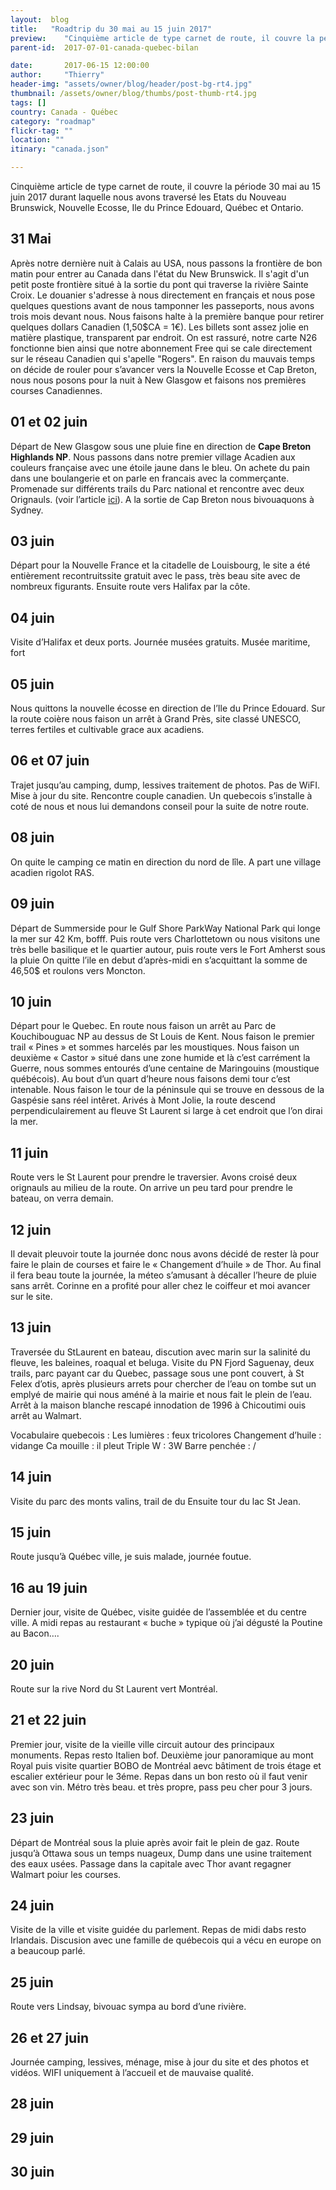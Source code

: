 ```yaml
---
layout:  blog
title:   "Roadtrip du 30 mai au 15 juin 2017"
preview:    "Cinquième article de type carnet de route, il couvre la période du 30 mai au 15 juin 2017 durant lesquels nous avons traversé les états du..."
parent-id:  2017-07-01-canada-quebec-bilan

date:       2017-06-15 12:00:00
author:     "Thierry"
header-img: "assets/owner/blog/header/post-bg-rt4.jpg"
thumbnail: /assets/owner/blog/thumbs/post-thumb-rt4.jpg
tags: []
country: Canada - Québec
category: "roadmap"
flickr-tag: ""
location: ""
itinary: "canada.json"

---
```



Cinquième article de type carnet de route, il couvre la période 30 mai au 15 juin 2017 durant laquelle nous avons traversé les Etats du Nouveau Brunswick, Nouvelle Ecosse, Ile du Prince Edouard, Québec et Ontario.


## 31 Mai

Après notre dernière nuit à Calais au USA, nous passons la frontière de bon matin pour entrer au Canada dans l'état du New Brunswick. Il s'agit d'un petit poste frontière situé à la sortie du pont qui traverse la rivière Sainte Croix. Le douanier s'adresse à nous directement en français et nous pose quelques questions avant de nous tamponner les passeports, nous avons trois mois devant nous. Nous faisons halte à la première banque pour retirer quelques dollars Canadien (1,50$CA = 1€). Les billets sont assez jolie en matière plastique, transparent par endroit. On est rassuré, notre carte N26 fonctionne bien ainsi que notre abonnement Free qui se cale directement sur le réseau Canadien qui s'apelle "Rogers". En raison du mauvais temps on décide de rouler pour s’avancer vers la Nouvelle Ecosse et Cap Breton, nous nous posons pour la nuit à New Glasgow et faisons nos premières courses Canadiennes.


## 01 et 02 juin


Départ de New Glasgow sous une pluie fine en direction de **Cape Breton Highlands NP**. Nous passons dans notre premier village Acadien aux couleurs française avec une étoile jaune dans le bleu. On achete du pain dans une boulangerie et on parle en francais avec la commerçante. Promenade sur différents trails du Parc national et rencontre avec deux Orignauls. (voir l’article <a href="{{site.baseurl}}{% post_url 2017-06-03-canada-nouvelle-ecosse-cabot-trail %}">ici</a>). A la sortie de Cap Breton nous bivouaquons à Sydney.

## 03 juin

Départ pour la Nouvelle France et la citadelle de Louisbourg, le site a été entièrement recontruitssite gratuit avec le pass, très beau site avec de nombreux figurants. Ensuite route vers Halifax par la côte.

## 04 juin

Visite d’Halifax et deux ports. Journée musées gratuits.
Musée maritime, fort

## 05 juin

Nous quittons la nouvelle écosse en direction de l’Ile du Prince Edouard. Sur la route coière nous faison un arrêt à Grand Près, site classé UNESCO, terres fertiles et cultivable grace aux acadiens.

## 06 et 07 juin

Trajet jusqu’au camping, dump, lessives traitement de photos. Pas de WiFI. Mise à jour du site. Rencontre couple canadien. Un quebecois s’installe à coté de nous et nous lui demandons conseil pour la suite de notre route.

## 08 juin

On quite le camping ce matin en direction du nord de lîle. A part une village acadien rigolot RAS.

## 09 juin

Départ de Summerside pour le Gulf Shore ParkWay National Park qui longe la mer sur 42 Km, bofff. Puis route vers Charlottetown ou nous visitons une très belle basilique et le quartier autour, puis route vers le Fort Amherst sous la pluie
On quitte l’ile en debut d’après-midi en s’acquittant la somme de 46,50$ et roulons vers Moncton.

## 10 juin

Départ pour le Quebec. En route nous faison un arrêt au Parc de Kouchibouguac NP au dessus de St Louis de Kent. Nous faison le premier trail « Pines » et sommes harcelés par les moustiques. Nous faison un deuxième « Castor » situé dans une zone humide et là c’est carrément la Guerre, nous sommes entourés d’une centaine de Maringouins (moustique québécois). Au bout d’un quart d’heure nous faisons demi tour c’est intenable. 
Nous faison le tour de la péninsule qui se trouve en dessous de la Gaspésie sans réel intêret. Arivés à Mont Jolie, la route descend perpendiculairement au fleuve St Laurent si large à cet endroit que l’on dirai la mer.

## 11 juin

Route vers le St Laurent pour prendre le traversier. Avons croisé deux orignauls au milieu de la route. On arrive un peu tard pour prendre le bateau, on verra demain.

## 12 juin

Il devait pleuvoir toute la journée donc nous avons décidé de rester là pour faire le plain de courses et faire le « Changement d’huile » de Thor. Au final il fera beau toute la journée, la méteo s’amusant à décaller l’heure de pluie sans arrêt. Corinne en a profité pour aller chez le coiffeur et moi avancer sur le site.

## 13 juin

Traversée du StLaurent en bateau, discution avec marin sur la salinité du fleuve, les baleines, roaqual et beluga. Visite du PN Fjord Saguenay, deux trails, parc payant car du Quebec, passage sous une pont couvert, à St Felex d’otis, après plusieurs arrets pour chercher de l’eau on tombe sut un emplyé de mairie qui nous améné à la mairie et nous fait le plein de l’eau. Arrêt à la maison blanche rescapé innodation de 1996 à Chicoutimi ouis arrêt au Walmart.

Vocabulaire quebecois :
Les lumières : feux tricolores
Changement d’huile : vidange
Ca mouille : il pleut
Triple W : 3W
Barre penchée : /

## 14 juin

Visite du parc des monts valins, trail de du 
Ensuite tour du lac St Jean.

## 15 juin

Route jusqu’à Québec ville, je suis malade, journée foutue.

## 16 au 19 juin

Dernier jour, visite de Québec, visite guidée de l’assemblée et du centre ville. A midi repas au restaurant « buche » typique où j’ai dégusté la Poutine au Bacon….

## 20 juin

Route sur la rive Nord du St Laurent vert Montréal.

## 21 et 22 juin

Premier jour, visite de la vieille ville circuit autour des principaux monuments. Repas resto Italien bof. Deuxième jour panoramique au mont Royal puis visite quartier BOBO de Montréal aevc bâtiment de trois étage et escalier extérieur pour le 3éme. Repas dans un bon resto où il faut venir avec son vin.
Métro très beau. et très propre, pass peu cher pour 3 jours.

## 23 juin

Départ de Montréal sous la pluie après avoir fait le plein de gaz. Route jusqu’à Ottawa sous un temps nuageux, Dump dans une usine traitement des eaux usées. Passage dans la capitale avec Thor avant regagner Walmart poiur les courses.

## 24 juin

Visite de la ville et visite guidée du parlement. Repas de midi dabs resto Irlandais. Discusion avec une famille de québecois qui a vécu en europe on a beaucoup parlé.

## 25 juin

Route vers Lindsay, bivouac sympa au bord d’une rivière.

## 26 et 27 juin

Journée camping, lessives, ménage, mise à jour du site et des photos et vidéos. WIFI uniquement à l’accueil et de mauvaise qualité.

## 28 juin

## 29 juin

## 30 juin






